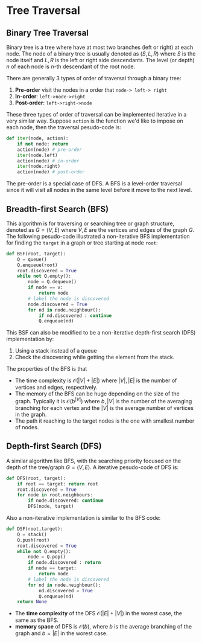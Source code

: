 # Tree Traversal

## Binary Tree Traversal

Binary tree is a tree where have at most two branches (left or right) at each node. The node of a binary tree is usually denoted as $(S, L, R)$ where $S$ is the node itself and $L,R$ is the left or right side descendants. The level (or depth) $n$ of each node is $n$-th descendant of the root node. 

There are generally 3 types of order of traversal through a binary tree:

1. **Pre-order** visit the nodes in a order that `node-> left-> right`
2. **In-order**: `left->node->right`
3. **Post-order**: `left->right->node`

These three types of order of traversal can be implemented iterative in a very similar way. Suppose `action` is the function we'd like to impose on each node, then the traversal pesudo-code is:
```py
def iter(node, action):
	if not node: return
	action(node) # pre-order 
	iter(node.left)
	action(node) # in-order 
	iter(node.right)
	action(node) # post-order 
```

The pre-order is a special case of DFS. A BFS is a level-order traversal since it will visit all nodes in the same level before it move to the next level.

## Breadth-first Search (BFS)

This algorithm is for traversing or searching tree or graph structure, denoted as $G=(V,E)$ where $V,E$ are the vertices and edges of the graph $G$. The following pesudo-code illustrated a non-iterative BFS implementation for finding the `target` in a graph or tree starting at node `root`:

```py
def BSF(root, target):
	Q = queue()
	Q.enqueue(root)
	root.discovered = True
	while not Q.empty():
		node = Q.dequeue()
		if node == v: 
			return node
		# label the node is discovered
		node.discovered = True
		for nd in node.neighbour():
			if nd.discovered : continue
			Q.enqueue(nd)
```

This BSF can also be modified to be a non-iterative depth-first search (DFS) implementation by:

1. Using a stack instead of a queue
2. Check  the discovering while getting the element from the stack.

The properties of the BFS is that

* The time complexity is $\mathcal{O}(|V|+|E|)$ where $|V|, |E|$ is the number of vertices and edges, respectively.
* The memory of the BFS can be huge depending on the size of the graph. Typically it is $\mathcal{O}(b^{|V|})$ where $b, |V|$ is the number of the averaging branching for each vertex and the $|V|$ is the average number of vertices in the graph.
* The path it reaching to the target nodes is the one with smallest number of nodes. 


## Depth-first Search (DFS)

A similar algorithm like BFS, with the searching priority focused on the depth of the tree/graph $G=(V,E)$. A iterative pesudo-code of DFS is:

```py
def DFS(root, target):
	if root == target: return root
	root.discovered = True
	for node in root.neighbours:
		if node.discovered: continue
		DFS(node, target)
```

Also a non-iterative implementation is similar to the BFS code:
```py
def DSF(root,target):
	Q = stack()
	Q.push(root)
	root.discovered = True
	while not Q.empty():
		node = Q.pop()
		if node.discovered : return
		if node == target: 
			return node
		# label the node is discovered
		for nd in node.neighbour():
			nd.discovered = True
			Q.enqueue(nd)
	return None
```

* The **time complexity** of the DFS $\mathcal{O}(|E|+|V|)$ in the worest case, the same as the BFS.
* **memory space** of DFS is $\mathcal{O}(b)$, where $b$ is the average branching of the graph and $b=|E|$ in the worest case.
